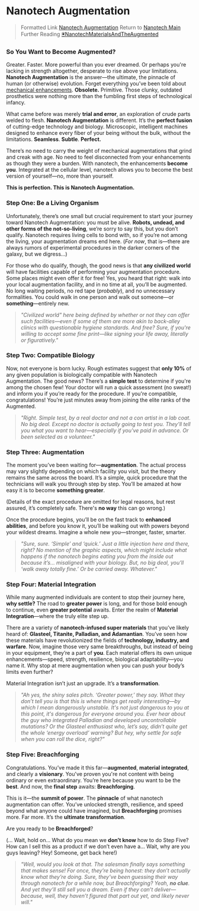 # Nanotech Augmentation

> Formatted Link [Nanotech Augmentation](🖲️NanotechAugmentation.md)
> Return to [Nanotech Main](🖲️NanotechMain.md)
> Further Reading [🖲️NanotechMaterialsAndTheAugmented](🖲️NanotechMaterialsAndTheAugmented.md)

### So You Want to Become Augmented?

Greater. Faster. More powerful than you ever dreamed. Or perhaps you're lacking in strength altogether, desperate to rise above your limitations. **Nanotech Augmentation** is the answer—the ultimate, the pinnacle of human (or otherwise) evolution. Forget everything you’ve been told about [mechanical enhancements](MechanicalAugmentation). **Obsolete.** Primitive. Those clunky, outdated prosthetics were nothing more than the fumbling first steps of technological infancy.

What came before was merely **trial and error**, an exploration of crude parts welded to flesh. **Nanotech Augmentation** is different. It’s the **perfect fusion** of cutting-edge technology and biology. Microscopic, intelligent machines designed to enhance every fiber of your being without the bulk, without the limitations. **Seamless**. **Subtle**. **Perfect.**

There’s no need to carry the weight of mechanical augmentations that grind and creak with age. No need to feel disconnected from your enhancements as though they were a burden. With nanotech, the enhancements **become you**. Integrated at the cellular level, nanotech allows you to become the best version of yourself—no, more than yourself.

**This is perfection. This is Nanotech Augmentation.**

### Step One: Be a Living Organism

Unfortunately, there’s one small but crucial requirement to start your journey toward Nanotech Augmentation: you must be alive. **Robots, undead, and other forms of the not-so-living**, we’re sorry to say this, but you don’t qualify. Nanotech requires living cells to bond with, so if you’re not among the living, your augmentation dreams end here. (_For now_, that is—there are always rumors of experimental procedures in the darker corners of the galaxy, but we digress…)

For those who do qualify, though, the good news is that **any civilized world** will have facilities capable of performing your augmentation procedure. Some places might even offer it for free! Yes, you heard that right: walk into your local augmentation facility, and in no time at all, you’ll be augmented. No long waiting periods, no red tape (_probably_), and no unnecessary formalities. You could walk in one person and walk out someone—or **something**—entirely new.

> *"Civilized world" here being defined by whether or not they can offer such _facilities_—even if some of them are more akin to back-alley clinics with questionable hygiene standards. And _free_? Sure, if you're willing to accept some fine print—like signing your life away, literally or figuratively."*

### Step Two: Compatible Biology

Now, not everyone is born lucky. Rough estimates suggest that **only 10%** of any given population is biologically compatible with Nanotech Augmentation. The good news? There’s a **simple test** to determine if you're among the chosen few! Your doctor will run a quick assessment (no sweat!) and inform you if you’re ready for the procedure. If you're compatible, congratulations! You’re just minutes away from joining the elite ranks of the Augmented.

> *"Right. Simple test, by a real doctor and not a con artist in a lab coat. No big deal. Except no doctor is actually going to _test_ you. They'll tell you what you want to hear—especially if you've paid in advance. Or been selected as a _volunteer_."*

### Step Three: Augmentation

The moment you’ve been waiting for—**augmentation**. The actual process may vary slightly depending on which facility you visit, but the theory remains the same across the board. It’s a simple, quick procedure that the technicians will walk you through step by step. You’ll be amazed at how easy it is to become **something greater**.

(Details of the exact procedure are omitted for legal reasons, but rest assured, it’s completely safe. There's **no way** this can go wrong.)

Once the procedure begins, you’ll be on the fast track to **enhanced abilities**, and before you know it, you’ll be walking out with powers beyond your wildest dreams. Imagine a whole new you—stronger, faster, smarter.

> *"Sure, sure. ‘Simple’ and ‘quick.’ Just a little injection here and there, right? No mention of the _graphic_ aspects, which might include what happens if the nanotech begins eating you from the inside out because it’s… misaligned with your biology. But, no big deal, you’ll ‘walk away totally fine.’ Or be carried away. Whatever."*

### Step Four: Material Integration

While many augmented individuals are content to stop their journey here, **why settle?** The road to **greater power** is long, and for those bold enough to continue, even **greater potential** awaits. Enter the realm of **Material Integration**—where the truly elite step up.

There are a variety of **nanotech-infused super materials** that you’ve likely heard of: **Glasteel, Titanite, Palladian, and Adamantian**. You’ve seen how these materials have revolutionized the fields of **technology, industry, and warfare**. Now, imagine those very same breakthroughs, but instead of being in your equipment, they’re a part of **you**. Each material offers its own unique enhancements—speed, strength, resilience, biological adaptability—you name it. Why stop at mere augmentation when you can push your body’s limits even further?

Material Integration isn’t just an upgrade. It’s a **transformation**.

> *"Ah yes, the shiny sales pitch. ‘Greater power,’ they say. What they don’t tell you is that this is where things get _really_ interesting—by which I mean dangerously unstable. It's not just dangerous to you at this point, it's dangerous for everyone around you. Ever hear about the guy who integrated Palladian and developed _uncontrollable mutations_? Or the Glasteel enthusiast who, let’s say, didn’t quite get the whole ‘energy overload’ warning? But hey, why settle for safe when you can roll the dice, right?"*

### Step Five: Breachforging

Congratulations. You’ve made it this far—**augmented**, **material integrated**, and clearly a **visionary**. You've proven you're not content with being ordinary or even extraordinary. You’re here because you want to be the **best**. And now, the **final step** awaits: **Breachforging**.

This is it—the **summit of power**. The **pinnacle** of what nanotech augmentation can offer. You’ve unlocked strength, resilience, and speed beyond what anyone could have imagined, but **Breachforging** promises more. Far more. It’s the **ultimate transformation**.

Are you ready to be **Breachforged**?

(… Wait, hold on… What do you mean we **don’t know** how to do Step Five? How can I sell this as a product if we don’t even have a… Wait, why are you guys leaving? Hey! Someone, get back here!)

> *"Well, would you look at that. The salesman finally says something that makes sense! For once, they’re being honest: they don’t actually know what they’re doing. Sure, they’ve been guessing their way through nanotech for a while now, but Breachforging? Yeah, **no clue**. And yet they’ll still sell you a dream. Even if they can’t deliver—because, well, they haven’t figured that part out yet, and likely never will."*